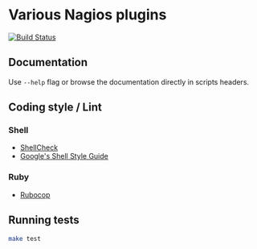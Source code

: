 # Various Nagios plugins

[![Build Status](https://travis-ci.org/bdossantos/nagios-plugins.svg)](https://travis-ci.org/bdossantos/nagios-plugins)

## Documentation

Use `--help` flag or browse the documentation directly in scripts headers.

## Coding style / Lint

### Shell

* [ShellCheck](https://github.com/koalaman/shellcheck)
* [Google's Shell Style Guide](https://google-styleguide.googlecode.com/svn/trunk/shell.xml)

### Ruby

* [Rubocop](https://github.com/bbatsov/rubocop)

## Running tests

```bash
make test
```
